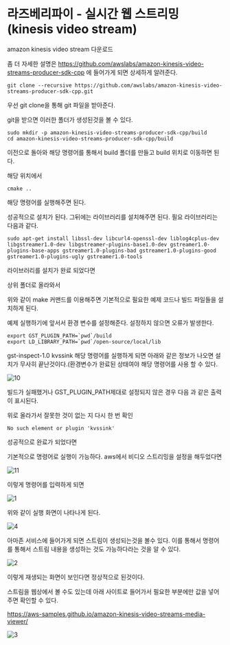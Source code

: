 # 라즈베리파이 - 실시간 웹 스트리밍(kinesis video stream)

amazon kinesis video stream 다운로드

좀 더 자세한 설명은 https://github.com/awslabs/amazon-kinesis-video-streams-producer-sdk-cpp 에 들어가게 되면 상세하게 알려준다.

    git clone --recursive https://github.com/awslabs/amazon-kinesis-video-streams-producer-sdk-cpp.git
    
우선 git clone을 통해 git 파일을 받아준다.

git을 받으면 이러한 폴더가 생성된것을 볼 수 있다.

    sudo mkdir -p amazon-kinesis-video-streams-producer-sdk-cpp/build
    cd amazon-kinesis-video-streams-producer-sdk-cpp/build
    
이전으로 돌아와 해당 명령어를 통해서 build  폴더를 만들고 build 위치로 이동하면 된다.

해당 위치에서 

    cmake ..

해당 명령어를 실행해주면 된다.

성공적으로 설치가 된다. 그뒤에는 라이브러리를 설치해주면 된다. 필요 라이브러리는 다음과 같다.


    sudo apt-get install libssl-dev libcurl4-openssl-dev liblog4cplus-dev libgstreamer1.0-dev libgstreamer-plugins-base1.0-dev gstreamer1.0-plugins-base-apps gstreamer1.0-plugins-bad gstreamer1.0-plugins-good gstreamer1.0-plugins-ugly gstreamer1.0-tools

라이브러리를 설치가 완료 되었다면

상위 폴더로 올라와서

위와 같이 make 커맨드를 이용해주면 기본적으로 필요한 예제 코드나 빌드 파일들을 설치하게 된다.

예제 실행하기에 앞서서 환경 변수를 설정해준다. 설정하지 않으면 오류가 발생한다.

    export GST_PLUGIN_PATH=`pwd`/build
    export LD_LIBRARY_PATH=`pwd`/open-source/local/lib

gst-inspect-1.0 kvssink 해당 명령어를 실행하게 되면 아래와 같은 정보가 나오면 설치가 무사히 끝난것이다.(환경변수가 완료된 상태여야 해당 명령어를 사용 할 수 있다.

![10](/uploads/96288084cdf9bf78cf800687735b1d5d/10.png)

빌드가 실패했거나 GST_PLUGIN_PATH제대로 설정되지 않은 경우 다음 과 같은 출력이 표시된다.

위로 올라가서 잘못한 것이 없는 지 다시 한 번 확인

    No such element or plugin 'kvssink'
    
성공적으로 완료가 되었다면

기본적으로 명령어로 실행이 가능하다. aws에서 비디오 스트리밍을 설정을 해두었다면

![11](/uploads/14f4b7b007ae52cf25dbcad46b2fc320/11.png)

이렇게 명령어를 입력하게 되면

![1](/uploads/c8030b83a78c315b11a87d525064e4eb/1.png)

위와 같이 실행 화면이 나타나게 된다.

![4](/uploads/bdf1ea82e052cfcd78d98eb7ab927d1f/4.png)

아마존 서비스에 들어가게 되면 스트림이 생성되는것을 볼수 있다. 이를 통해서 명령어를 통해서 스트림 내용을 생성하는 것도 가능하다라는 것을 알 수 있다.

![2](/uploads/d3879fa7a0f8afaf7edb8c06502b88d1/2.png)

이렇게 재생되는 화면이 보인다면 정상적으로 된것이다.

스트림을 웹상에서 볼 수도 있는데 아래 사이트로 들어가서 필요한 부분에만 값을 넣어주면 확인할 수 있다.

https://aws-samples.github.io/amazon-kinesis-video-streams-media-viewer/

![3](/uploads/f6054266f3a66ad5675d46a285976ffa/3.png)


